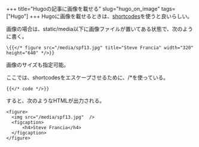 +++
title="Hugoの記事に画像を載せる"
slug="hugo_on_image"
tags=["Hugo"]
+++
Hugoに画像を載せるときは、[shortcodes](https://gohugo.io/content-management/shortcodes/)を使うと良いらしい。

画像の場合は、static/media以下に画像ファイルが置いてある状態で、次のように書く。

```
\{{</* figure src="/media/spf13.jpg" title="Steve Francia" width="320" height="640" */>}}
```

画像のサイズも指定可能。

ここでは、shortcodesをエスケープさせるために、/*を使っている。

```
{{</* code */>}}
```


すると、次のようなHTMLが出力される。

```
<figure>
  <img src="/media/spf13.jpg"  />
  <figcaption>
      <h4>Steve Francia</h4>
  </figcaption>
</figure>
```
